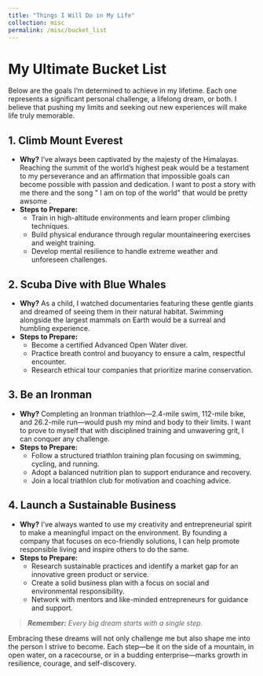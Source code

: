 ```yaml
---
title: "Things I Will Do in My Life"
collection: misc
permalink: /misc/bucket_list
---
```



# My Ultimate Bucket List

Below are the goals I’m determined to achieve in my lifetime. Each one represents a significant personal challenge, a lifelong dream, or both. I believe that pushing my limits and seeking out new experiences will make life truly memorable.

## 1. Climb Mount Everest
- **Why?** I’ve always been captivated by the majesty of the Himalayas. Reaching the summit of the world’s highest peak would be a testament to my perseverance and an affirmation that impossible goals can become possible with passion and dedication.  I want to post a story with me there and the song " I am on top of the world" that would be pretty awsome . 
- **Steps to Prepare:**  
  - Train in high-altitude environments and learn proper climbing techniques.  
  - Build physical endurance through regular mountaineering exercises and weight training.  
  - Develop mental resilience to handle extreme weather and unforeseen challenges.

## 2. Scuba Dive with Blue Whales
- **Why?** As a child, I watched documentaries featuring these gentle giants and dreamed of seeing them in their natural habitat. Swimming alongside the largest mammals on Earth would be a surreal and humbling experience.  
- **Steps to Prepare:**  
  - Become a certified Advanced Open Water diver.  
  - Practice breath control and buoyancy to ensure a calm, respectful encounter.  
  - Research ethical tour companies that prioritize marine conservation.

## 3. Be an Ironman
- **Why?** Completing an Ironman triathlon—2.4-mile swim, 112-mile bike, and 26.2-mile run—would push my mind and body to their limits. I want to prove to myself that with disciplined training and unwavering grit, I can conquer any challenge.  
- **Steps to Prepare:**  
  - Follow a structured triathlon training plan focusing on swimming, cycling, and running.  
  - Adopt a balanced nutrition plan to support endurance and recovery.  
  - Join a local triathlon club for motivation and coaching advice.

## 4. Launch a Sustainable Business
- **Why?** I’ve always wanted to use my creativity and entrepreneurial spirit to make a meaningful impact on the environment. By founding a company that focuses on eco-friendly solutions, I can help promote responsible living and inspire others to do the same.  
- **Steps to Prepare:**  
  - Research sustainable practices and identify a market gap for an innovative green product or service.  
  - Create a solid business plan with a focus on social and environmental responsibility.  
  - Network with mentors and like-minded entrepreneurs for guidance and support.

> _**Remember:** Every big dream starts with a single step._  

Embracing these dreams will not only challenge me but also shape me into the person I strive to become. Each step—be it on the side of a mountain, in open water, on a racecourse, or in a budding enterprise—marks growth in resilience, courage, and self-discovery.
